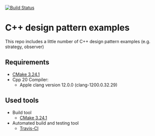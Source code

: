 [![Build Status](https://app.travis-ci.com/github/czm35388/design_pattern_examples.svg?branch=main)](https://app.travis-ci.com/github/czm35388/design_pattern_examples) 

# C++ design pattern examples
This repo includes a little number of C++ design pattern examples (e.g. strategy, observer)

## Requirements
* [CMake 3.24.1](https://cmake.org/cmake/help/latest/release/3.24.html)
* Cpp 20 Compiler:
  * Apple clang version 12.0.0 (clang-1200.0.32.29)

## Used tools
* Build tool
  * [CMake 3.24.1](https://cmake.org/cmake/help/latest/release/3.24.html)
* Automated build and testing tool
  * [Travis-CI](https://www.travis-ci.com/)
